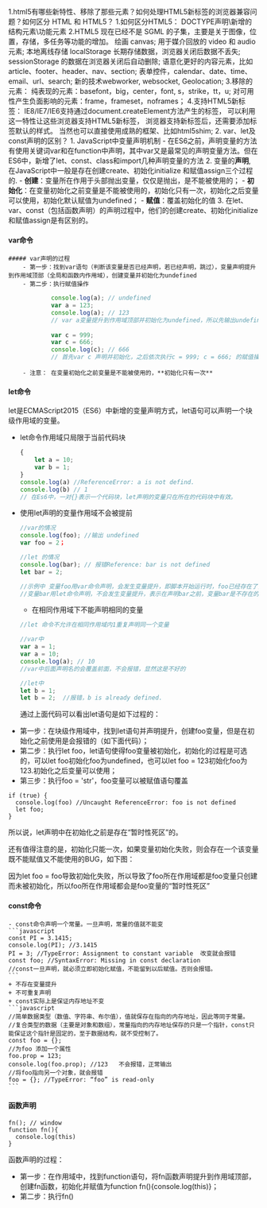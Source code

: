 1.html5有哪些新特性、移除了那些元素？如何处理HTML5新标签的浏览器兼容问题？如何区分 HTML 和 HTML5？
    1.如何区分HTML5： DOCTYPE声明\新增的结构元素\功能元素
    2.HTML5 现在已经不是 SGML 的子集，主要是关于图像，位置，存储，多任务等功能的增加。
  	  绘画 canvas;
  	  用于媒介回放的 video 和 audio 元素;
  	  本地离线存储 localStorage 长期存储数据，浏览器关闭后数据不丢失;
        sessionStorage 的数据在浏览器关闭后自动删除;
  	  语意化更好的内容元素，比如 article、footer、header、nav、section;
  	  表单控件，calendar、date、time、email、url、search;
  	  新的技术webworker, websocket, Geolocation;
    3.移除的元素：
  	  纯表现的元素：basefont，big，center，font, s，strike，tt，u;
  	  对可用性产生负面影响的元素：frame，frameset，noframes；
    4.支持HTML5新标签：
  	     IE8/IE7/IE6支持通过document.createElement方法产生的标签，
    	 可以利用这一特性让这些浏览器支持HTML5新标签，
    	 浏览器支持新标签后，还需要添加标签默认的样式。
         当然也可以直接使用成熟的框架、比如html5shim;
  	 <!--[if lt IE 9]>
  		<script> src="http://html5shim.googlecode.com/svn/trunk/html5.js"</script>
  	 <![endif]-->
2. var、let及const声明的区别？
    1. JavaScript中变量声明机制
        - 在ES6之前，声明变量的方法有使用关键词var和在function中声明，其中var又是最常见的声明变量方法。但在ES6中，新增了let、const、class和import几种声明变量的方法
    2. 变量的**声明**, 在JavaScript中一般是存在创建create、初始化initialize 和赋值assign三个过程的.
       - **创建**：变量所在作用于头部抛出变量，仅仅是抛出，是不能被使用的；
       - **初始化**：在变量初始化之前变量是不能被使用的，初始化只有一次，初始化之后变量可以使用，初始化默认赋值为undefined；
       - **赋值**：覆盖初始化的值
    3. 在let、var、const（包括函数声明）的声明过程中，他们的创建create、初始化initialize 和赋值assign是有区别的。
#### var命令
    ##### var声明的过程
        - 第一步：找到var语句（判断该变量是否已经声明，若已经声明，跳过），变量声明提升到作用域顶部（全局和函数内作用域），创建变量并初始化为undefined
        - 第二步：执行赋值操作
```javascript
            console.log(a); // undefined
            var a = 123;
            console.log(a); // 123
            // var a变量提升到作用域顶部并初始化为undefined，所以先输出undefined,后执行赋值 a = 123, 输出123
            
            var c = 999;
            var c = 666;
            console.log(c); // 666
            // 首先var c 声明并初始化，之后依次执行c = 999; c = 666; 的赋值操作，最后输出666.
```
        - 注意： 在变量初始化之前变量是不能被使用的，**初始化只有一次**
#### let命令
let是ECMAScript2015（ES6）中新增的变量声明方式，let语句可以声明一个块级作用域的变量。
 - let命令作用域只局限于当前代码块
    ```javascript
    {
        let a = 10;
        var b = 1;
    }
    console.log(a) //ReferenceError: a is not defind.
    console.log(b) // 1
    // 在Es6中，一对{}表示一个代码块，let声明的变量只在所在的代码块中有效。
    ```

+ 使用let声明的变量作用域不会被提前
    ```javascript
    //var的情况
    console.log(foo); //输出 undefined
    var foo = 2；
    
    //let 的情况
    console.log(bar); // 报错Reference: bar is not defined
    let bar = 2;
    
    //示例中 变量foo用var命令声明，会发生变量提升，即脚本开始运行时，foo已经存在了，但是没值，所以输出undefined。
    //变量bar用let命令声明，不会发生变量提升，表示在声明bar之前，变量bar是不存在的，所以会抛出一个错误。
    ```
    + 在相同作用域下不能声明相同的变量
    ```javascript
    //let 命令不允许在相同作用域内1重复声明同一个变量
    
    //var中
    var a = 1;
    var a = 10;
    console.log(a); // 10
    //var中后面声明名的会覆盖前面，不会报错，显然这是不好的
    
    //let中
    let b = 1;
    let b = 2;  //报错，b is already defined.
    ```
    通过上面代码可以看出let语句是如下过程的：

- 第一步：在块级作用域中，找到let语句并声明提升，创建foo变量，但是在初始化之前使用是会报错的（如下面代码）；
- 第二步：执行let foo，let语句使得foo变量被初始化，初始化的过程是可选的，可以let foo初始化foo为undefined，也可以let foo = 123初始化foo为123.初始化之后变量可以使用；
- 第三步：执行foo = 'str'，foo变量可以被赋值语句覆盖
```
if (true) {
  console.log(foo) //Uncaught ReferenceError: foo is not defined
  let foo;
}
```
所以说，let声明中在初始化之前是存在“暂时性死区”的。

还有值得注意的是，初始化只能一次，如果变量初始化失败，则会存在一个该变量既不能赋值又不能使用的BUG，如下图：

因为let foo = foo导致初始化失败，所以导致了foo所在作用域都是foo变量只创建而未被初始化，所以foo所在作用域都会是foo变量的“暂时性死区”

#### const命令
    - const命令声明一个常量。一旦声明，常量的值就不能变
    ```javascript
    const PI = 3.1415;
    console.log(PI); //3.1415
    PI = 3; //TypeError: Assignment to constant variable  改变就会报错
    const foo; //SyntaxError: Missing in const declaration
    //const一旦声明，就必须立即初始化赋值，不能留到以后赋值。否则会报错。
    ```
    + 不存在变量提升
    + 不可重复声明
    + const实际上是保证内存地址不变
    ```javascript
    //简单数据类型（数值、字符串、布尔值），值就保存在指向的内存地址，因此等同于常量。
    //复合类型的数据（主要是对象和数组），常量指向的内存地址保存的只是一个指针，const只能保证这个指针是固定的，至于数据结构，就不受控制了。
    const foo = {};
    //为foo 添加一个属性
    foo.prop = 123;
    console.log(foo.prop); //123   不会报错，正常输出
    //将foo指向另一个对象，就会报错
    foo = {}; //TypeError: “foo” is read-only
    ```
#### 函数声明
```
fn(); // window
function fn(){
  console.log(this)
}
```
函数声明的过程：

 + 第一步：在作用域中，找到function语句，将fn函数声明提升到作用域顶部，创建fn函数，初始化并赋值为function     fn(){console.log(this)}；
+ 第二步：执行fn()